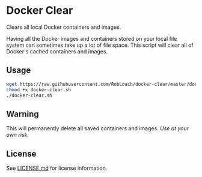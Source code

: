 # Docker Clear

Clears all local Docker containers and images.

Having all the Docker images and containers stored on your local file system can sometimes take up a lot of file space. This script will clear all of Docker's cached containers and images.


## Usage

``` bash
wget https://raw.githubusercontent.com/RobLoach/docker-clear/master/docker-clear.sh
chmod +x docker-clear.sh
./docker-clear.sh
```

## Warning

This will permanently delete all saved containers and images. *Use at your own risk.*


## License

See [LICENSE.md](LICENSE.md) for license information.
